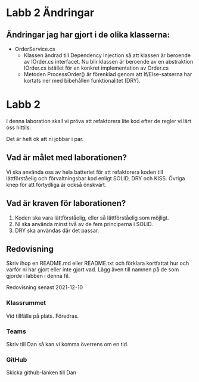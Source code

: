 # Labb 2 Ändringar
## Ändringar jag har gjort i de olika klasserna:

- OrderService.cs
   - Klassen ändrad till Dependency Injection så att klassen är beroende av IOrder.cs interfacet. Nu blir klassen är beroende av en abstraktion IOrder.cs istället för en konkret implementation av Order.cs
   - Metoden ProcessOrder() är förenklad genom att If/Else-satserna har kortats ner med bibehållen funktionalitet (DRY).





# Labb 2

I denna laboration skall vi pröva att refaktorera lite kod efter de regler vi lärt oss hittils. 

Det är helt ok att ni jobbar i par.

## Vad är målet med laborationen?

Vi ska använda oss av hela batteriet för att refaktorera koden till lättförståelig och förvaltningsbar kod enligt
SOLID, DRY och KISS. Övriga knep för att förtydliga är också önskvärt.

## Vad är kraven för laborationen?

1. Koden ska vara lättförståelig, eller så lättförståelig som möjligt.
2. Ni ska använda minst två av de fem principerna i SOLID.
3. DRY ska användas där det passar.

## Redovisning

Skriv ihop en README.md eller README.txt och förklara kortfattat hur och varför ni har gjort eller inte gjort vad. 
Lägg även till namnen på de som gjorde i labben i denna fil.

Redovisning senast 2021-12-10

### Klassrummet
Vid tillfälle på plats. Föredras.

### Teams
Skriv till Dan så kan vi komma överrens om en tid.

### GitHub
Skicka github-länken till Dan
